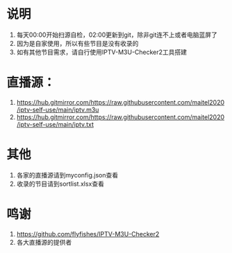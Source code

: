 # 说明
1. 每天00:00开始扫源自检，02:00更新到git，除非git连不上或者电脑蓝屏了
2. 因为是自家使用，所以有些节目是没有收录的
3. 如有其他节目需求，请自行使用IPTV-M3U-Checker2工具搭建

# 直播源：
1. https://hub.gitmirror.com/https://raw.githubusercontent.com/maitel2020/iptv-self-use/main/iptv.m3u
2. https://hub.gitmirror.com/https://raw.githubusercontent.com/maitel2020/iptv-self-use/main/iptv.txt

# 其他
1. 各家的直播源请到myconfig.json查看
2. 收录的节目请到sortlist.xlsx查看

# 鸣谢
1. https://github.com/flyfishes/IPTV-M3U-Checker2
2. 各大直播源的提供者
